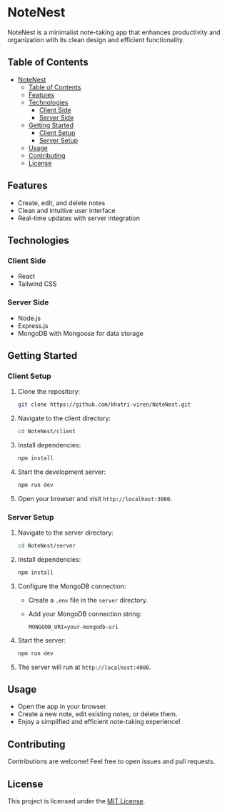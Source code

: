 # NoteNest

NoteNest is a minimalist note-taking app that enhances productivity and organization with its clean design and efficient functionality.

## Table of Contents

- [NoteNest](#notenest)
  - [Table of Contents](#table-of-contents)
  - [Features](#features)
  - [Technologies](#technologies)
    - [Client Side](#client-side)
    - [Server Side](#server-side)
  - [Getting Started](#getting-started)
    - [Client Setup](#client-setup)
    - [Server Setup](#server-setup)
  - [Usage](#usage)
  - [Contributing](#contributing)
  - [License](#license)

## Features

- Create, edit, and delete notes
- Clean and intuitive user interface
- Real-time updates with server integration

## Technologies

### Client Side

- React
- Tailwind CSS

### Server Side

- Node.js
- Express.js
- MongoDB with Mongoose for data storage

## Getting Started

### Client Setup

1. Clone the repository:

   ```bash
   git clone https://github.com/khatri-viren/NoteNest.git
   ```

2. Navigate to the client directory:

   ```bash
   cd NoteNest/client
   ```

3. Install dependencies:

   ```bash
   npm install
   ```

4. Start the development server:

   ```bash
   npm run dev
   ```

5. Open your browser and visit `http://localhost:3000`.

### Server Setup

1. Navigate to the server directory:

   ```bash
   cd NoteNest/server
   ```

2. Install dependencies:

   ```bash
   npm install
   ```

3. Configure the MongoDB connection:

   - Create a `.env` file in the `server` directory.
   - Add your MongoDB connection string:

     ```env
     MONGODB_URI=your-mongodb-uri
     ```

4. Start the server:

   ```bash
   npm run dev
   ```

5. The server will run at `http://localhost:4000`.

## Usage

- Open the app in your browser.
- Create a new note, edit existing notes, or delete them.
- Enjoy a simplified and efficient note-taking experience!

## Contributing

Contributions are welcome! Feel free to open issues and pull requests.

## License

This project is licensed under the [MIT License](LICENSE).
